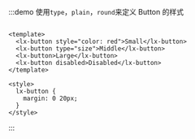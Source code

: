 :::demo 使用`type`，`plain`，`round`来定义 Button 的样式

```vue

<template>
  <lx-button style="color: red">Small</lx-button>
  <lx-button type="size">Middle</lx-button>
  <lx-button>Large</lx-button>
  <lx-button disabled>Disabled</lx-button>
</template>

<style>
  lx-button {
    margin: 0 20px;
  }
</style>

```

:::
